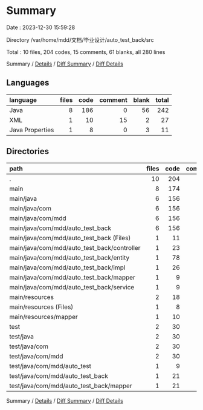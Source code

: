 # Summary

Date : 2023-12-30 15:59:28

Directory /var/home/mdd/文档/毕业设计/auto_test_back/src

Total : 10 files,  204 codes, 15 comments, 61 blanks, all 280 lines

Summary / [Details](details.md) / [Diff Summary](diff.md) / [Diff Details](diff-details.md)

## Languages
| language | files | code | comment | blank | total |
| :--- | ---: | ---: | ---: | ---: | ---: |
| Java | 8 | 186 | 0 | 56 | 242 |
| XML | 1 | 10 | 15 | 2 | 27 |
| Java Properties | 1 | 8 | 0 | 3 | 11 |

## Directories
| path | files | code | comment | blank | total |
| :--- | ---: | ---: | ---: | ---: | ---: |
| . | 10 | 204 | 15 | 61 | 280 |
| main | 8 | 174 | 15 | 49 | 238 |
| main/java | 6 | 156 | 0 | 44 | 200 |
| main/java/com | 6 | 156 | 0 | 44 | 200 |
| main/java/com/mdd | 6 | 156 | 0 | 44 | 200 |
| main/java/com/mdd/auto_test_back | 6 | 156 | 0 | 44 | 200 |
| main/java/com/mdd/auto_test_back (Files) | 1 | 11 | 0 | 5 | 16 |
| main/java/com/mdd/auto_test_back/controller | 1 | 23 | 0 | 8 | 31 |
| main/java/com/mdd/auto_test_back/entity | 1 | 78 | 0 | 16 | 94 |
| main/java/com/mdd/auto_test_back/impl | 1 | 26 | 0 | 7 | 33 |
| main/java/com/mdd/auto_test_back/mapper | 1 | 9 | 0 | 3 | 12 |
| main/java/com/mdd/auto_test_back/service | 1 | 9 | 0 | 5 | 14 |
| main/resources | 2 | 18 | 15 | 5 | 38 |
| main/resources (Files) | 1 | 8 | 0 | 3 | 11 |
| main/resources/mapper | 1 | 10 | 15 | 2 | 27 |
| test | 2 | 30 | 0 | 12 | 42 |
| test/java | 2 | 30 | 0 | 12 | 42 |
| test/java/com | 2 | 30 | 0 | 12 | 42 |
| test/java/com/mdd | 2 | 30 | 0 | 12 | 42 |
| test/java/com/mdd/auto_test | 1 | 9 | 0 | 5 | 14 |
| test/java/com/mdd/auto_test_back | 1 | 21 | 0 | 7 | 28 |
| test/java/com/mdd/auto_test_back/mapper | 1 | 21 | 0 | 7 | 28 |

Summary / [Details](details.md) / [Diff Summary](diff.md) / [Diff Details](diff-details.md)